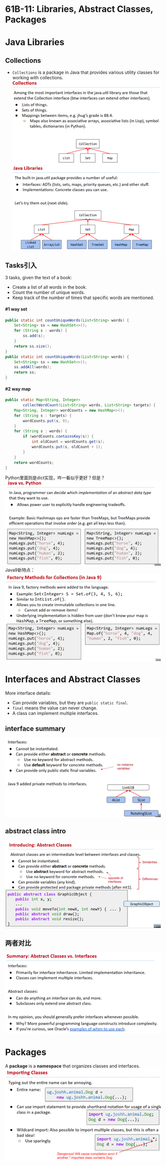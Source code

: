 # 61B-11: Libraries, Abstract Classes, Packages


# Java Libraries
## Collections
- `Collections` is a package in Java that provides various utility classes for working with collections.
![alt text](image.png)
![alt text](image-1.png)
## Tasks引入
3 tasks, given the text of a book:
- Create a list of all words in the book.
- Count the number of unique words.
- Keep track of the number of times that specific words are mentioned.
#### #1 way set
```java
public static int countUniqueWords(List<String> words) {
	Set<String> ss = new HashSet<>();
	for (String s : words) {
   	    ss.add(s);    	
	}
	return ss.size();
}
public static int countUniqueWords(List<String> words) {
	Set<String> ss = new HashSet<>();
	ss.addAll(words);
	return ss;
}
```

#### #2 way map
```java
public static Map<String, Integer> 
        collectWordCount(List<String> words, List<String> targets) {
	Map<String, Integer> wordCounts = new HashMap<>();
	for (String s : targets) {
   	    wordCounts.put(s, 0);
	}
	for (String s : words) {
   	    if (wordCounts.containsKey(s)) {
          	int oldCount = wordCounts.get(s);
         	wordCounts.put(s, oldCount + 1);
   	    }      	
	}
	return wordCounts;
}
```
Python里面则是dict实现，咋一看似乎更好？但是？
![alt text](image-2.png)
Java9新特点：
![alt text](image-3.png)

# Interfaces and Abstract Classes 
More interface details:
- Can provide variables, but they are `public static final`.
- `final` means the value can never change.
- A class can implement multiple interfaces.

## interface summary
![alt text](image-4.png)
## abstract class intro
![alt text](image-5.png)
## 两者对比
![alt text](image-6.png)

# Packages
A **package** is a **namespace** that organizes classes and interfaces.
![alt text](image-7.png)
